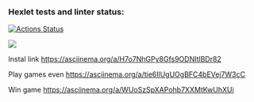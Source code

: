 ### Hexlet tests and linter status:
[![Actions Status](https://github.com/nizhegorodtsevvadim/frontend-project-44/workflows/hexlet-check/badge.svg)](https://github.com/nizhegorodtsevvadim/frontend-project-44/actions)


<a href="https://codeclimate.com/github/nizhegorodtsevvadim/frontend-project-44/maintainability"><img src="https://api.codeclimate.com/v1/badges/a0393181b60d9ebfe227/maintainability" /></a>

Instal link
https://asciinema.org/a/H7o7NhGPy8Gfs9ODNItlBDr82

Play games even
https://asciinema.org/a/tie6IlUgUOgBFC4bEVej7W3cC

Win game
https://asciinema.org/a/WUoSzSpXAPohb7XXMtKwUhXUi

